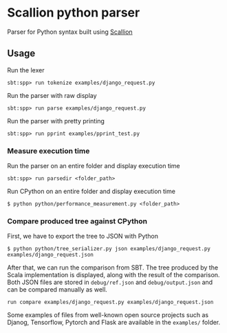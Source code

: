 # Scallion python parser
Parser for Python syntax built using [Scallion](https://github.com/epfl-lara/scallion)

## Usage

Run the lexer
```
sbt:spp> run tokenize examples/django_request.py
```

Run the parser with raw display
```
sbt:spp> run parse examples/django_request.py
```

Run the parser with pretty printing
```
sbt:spp> run pprint examples/pprint_test.py
```

### Measure execution time

Run the parser on an entire folder and display execution time
```
sbt:spp> run parsedir <folder_path>
```

Run CPython on an entire folder and display execution time
```
$ python python/performance_measurement.py <folder_path>
```

### Compare produced tree against CPython

First, we have to export the tree to JSON with Python
```
$ python python/tree_serializer.py json examples/django_request.py examples/django_request.json
```

After that, we can run the comparison from SBT. The tree produced
by the Scala implementation is displayed, along with the result of the comparison.
Both JSON files are stored in `debug/ref.json` and `debug/output.json` and
can be compared manually as well.
```
run compare examples/django_request.py examples/django_request.json
```

Some examples of files from well-known open source projects such as Djanog, Tensorflow, Pytorch
and Flask are available in the `examples/` folder.